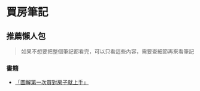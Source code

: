 # 買房筆記

## 推薦懶人包
> 如果不想要把整個筆記都看完，可以只看這些內容，需要查細節再來看筆記

### 書籍
- [「圖解第一次買對房子就上手」](https://www.eslite.com/product/1001117242682234827004)
